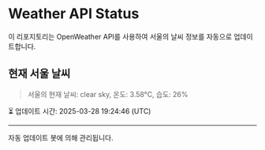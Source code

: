 
# Weather API Status

이 리포지토리는 OpenWeather API를 사용하여 서울의 날씨 정보를 자동으로 업데이트합니다.

## 현재 서울 날씨
> 서울의 현재 날씨: clear sky, 온도: 3.58°C, 습도: 26%

⏳ 업데이트 시간: 2025-03-28 19:24:46 (UTC)

---
자동 업데이트 봇에 의해 관리됩니다.
